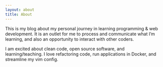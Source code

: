 ```yaml
---
layout: about
title: About
---
```


This is my blog about my personal journey in learning programming & web
development. It is an outlet for me to process and communicate what I’m
learning, and also an opportunity to interact with other coders.

I am excited about clean code, open source software, and learning/teaching. I
love refactoring code, run applications in Docker, and streamline my vim config.
